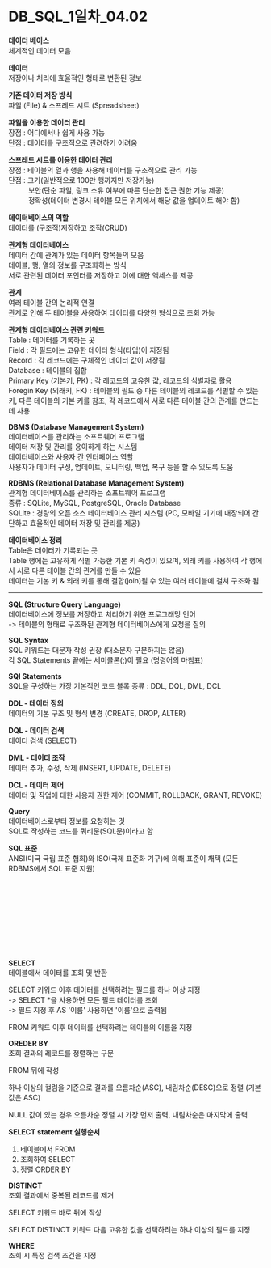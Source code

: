 # DB_SQL_1일차_04.02

**데이터 베이스**    
체계적인 데이터 모음

**데이터**   
저장이나 처리에 효율적인 형태로 변환된 정보

**기존 데이터 저장 방식**   
파일 (File) & 스프레드 시트 (Spreadsheet)

**파일을 이용한 데이터 관리**   
장점 : 어디에서나 쉽게 사용 가능   
단점 : 데이터를 구조적으로 관려하기 어려움

**스프레드 시트를 이용한 데이터 관리**   
장점 : 테이블의 열과 행을 사용해 데이터를 구조적으로 관리 가능    
단점 : 크기(일반적으로 100만 행까지만 저장가능)     
&nbsp;&nbsp;&nbsp;&nbsp;&nbsp;&nbsp;&nbsp;&nbsp;&nbsp;&nbsp;보안(단순 파일, 링크 소유 여부에 따른 단순한 접근 권한 기능 제공)    
&nbsp;&nbsp;&nbsp;&nbsp;&nbsp;&nbsp;&nbsp;&nbsp;&nbsp;&nbsp;정확성(데이터 변경시 테이블 모든 위치에서 해당 값을 업데이트 해야 함)


**데이터베이스의 역할**   
데이터를 (구조적)저장하고 조작(CRUD)

**관계형 데이터베이스**   
데이터 간에 관계가 있는 데이터 항목들의 모음    
테이블, 행, 열의 정보를 구조화하는 방식    
서로 관련된 데이터 포인터를 저장하고 이에 대한 액세스를 제공

**관계**   
여러 테이블 간의 논리적 연결    
관계로 인해 두 테이블을 사용하여 데이터를 다양한 형식으로 조회 가능   

**관계형 데이터베이스 관련 키워드**   
Table : 데이터를 기록하는 곳   
Field : 각 필드에는 고유한 데이터 형식(타입)이 지정됨   
Record : 각 레코드에는 구체적인 데이터 값이 저장됨   
Database : 테이블의 집합    
Primary Key (기본키, PK) : 각 레코드의 고유한 값, 레코드의 식별자로 활용   
Foregin Key (외래키, FK) : 테이블의 필드 중 다른 테이블의 레코드를 식별할 수 있는 키, 다른 테이블의 기본 키를 참조, 각 레코드에서 서로 다른 테이블 간의 관계를 만드는데 사용

**DBMS (Database Management System)**     
데이터베이스를 관리하는 소프트웨어 프로그램    
데이터 저장 및 관리를 용이하게 하는 시스템    
데이터베이스와 사용자 간 인터페이스 역할   
사용자가 데이터 구성, 업데이트, 모니터링, 백업, 복구 등을 할 수 있도록 도움   

**RDBMS (Relational Database Management System)**    
관계형 데이터베이스를 관리하는 소프트웨어 프로그램   
종류 : SQLite, MySQL, PostgreSQL, Oracle Database    
SQLite : 경량의 오픈 소스 데이터베이스 관리 시스템 (PC, 모바일 기기에 내장되어 간단하고 효율적인 데이터 저장 및 관리를 제공)

**데이터베이스 정리**   
Table은 데이터가 기록되는 곳   
Table 행에는 고유하게 식별 가능한 기본 키 속성이 있으며, 외래 키를 사용하여 각 행에서 서로 다른 테이블 간의 관계를 만들 수 있음    
데이터는 기본 키 & 외래 키를 통해 결합(join)될 수 있는 여러 테이블에 걸쳐 구조화 됨   

---

**SQL (Structure Query Language)**   
데이터베이스에 정보를 저장하고 처리하기 위한 프로그래밍 언어    
-> 테이블의 형태로 구조화된 관계형 데이터베이스에게 요청을 질의

**SQL Syntax**   
SQL 키워드는 대문자 작성 권장 (대소문자 구분하지는 않음)    
각 SQL Statements 끝에는 세미콜론(;)이 필요 (명령어의 마침표)    

**SQl Statements**   
SQL을 구성하는 가장 기본적인 코드 블록
종류 : DDL, DQL, DML, DCL   

**DDL - 데이터 정의**    
데이터의 기본 구조 및 형식 변경 (CREATE, DROP, ALTER)

**DQL - 데이터 검색**    
데이터 검색 (SELECT)

**DML - 데이터 조작**    
데이터 추가, 수정, 삭제 (INSERT, UPDATE, DELETE)

**DCL - 데이터 제어**     
데이터 및 작업에 대한 사용자 권한 제어 (COMMIT, ROLLBACK, GRANT, REVOKE)

**Query**   
데이터베이스로부터 정보를 요청하는 것   
SQL로 작성하는 코드를 쿼리문(SQL문)이라고 함   

**SQL 표준**    
ANSI(미국 국립 표준 협회)와 ISO(국제 표준화 기구)에 의해 표준이 채택 (모든 RDBMS에서 SQL 표준 지원)   

&nbsp;

&nbsp;

&nbsp;

&nbsp;

&nbsp;


**SELECT**   
테이블에서 데이터를 조회 및 반환    

SELECT 키워드 이후 데이터를 선택하려는 필드를 하나 이상 지정    
-> SELECT *을 사용하면 모든 필드 데이터를 조회    
-> 필드 지정 후 AS '이름' 사용하면 '이름'으로 출력됨

FROM 키워드 이후 데이터를 선택하려는 테이블의 이름을 지정   


**OREDER BY**    
조회 결과의 레코드를 정렬하는 구문    

FROM 뒤에 작성   

하나 이상의 컬럼을 기준으로 결과를 오름차순(ASC), 내림차순(DESC)으로 정렬 (기본값은 ASC)   

NULL 값이 있는 경우 오름차순 정렬 시 가장 먼저 출력, 내림차순은 마지막에 출력


**SELECT statement 실행순서**   
1. 테이블에서 FROM  
2. 조회하여 SELECT  
3. 정렬 ORDER BY


**DISTINCT**   
조회 결과에서 중복된 레코드를 제거  

SELECT 키워드 바로 뒤에 작성  

SELECT DISTINCT 키워드 다음 고유한 값을 선택하려는 하나 이상의 필드를 지정   


**WHERE**  
조회 시 특정 검색 조건을 지정


























<!-- #############선생님 강의 시간 설명 내용#################

**외래키 (Foreign Key)**     
의존성을 생성한다.

**예시 코드**   
외래키 == 제약조건    
-> 참조하는 테이블에 미리 생성된 행을 반드시 참조해야 한다.   
-> 참조해야 하는 외래키 값이 반드시 존재해야 하는 제약이 따른다.

users 테이블     
```sql
CREATE TABLE Users(
    ID INTEGER PRIMARY KEY AUTOINCREMENT,
    naem VARCHAR(30) NOT NULL,
);
```

주문 테이블
```sql
CREATE TABLE Orders(
    OrderID INTEGER PRIMARY KEY AUTOINCREMENT,
    OrderDate DATE NOT NULL,
    UserID INTEGER,
    FOREIGN KEy (UserId) REFERENCES Users(ID)
);
```
참조 무결성 : 한 번 읽어보면 외래키 이해에 도움이 될거라고 추천해주심.
##################외래키 설명 끝#####################
 -->


